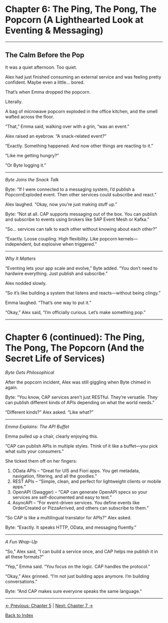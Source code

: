# Chapter 6: The Ping, The Pong, The Popcorn (A Lighthearted Look at Eventing & Messaging)

---

## The Calm Before the Pop

It was a quiet afternoon. Too quiet.

Alex had just finished consuming an external service and was feeling pretty confident. Maybe even a little… bored.

That’s when Emma dropped the popcorn.

Literally.

A bag of microwave popcorn exploded in the office kitchen, and the smell wafted across the floor.

“That,” Emma said, walking over with a grin, “was an event.”

Alex raised an eyebrow. “A snack-related event?”

“Exactly. Something happened. And now other things are reacting to it.”

“Like me getting hungry?”

“Or Byte logging it.”

---

*Byte Joins the Snack Talk*

Byte: “If I were connected to a messaging system, I’d publish a PopcornExploded event. Then other services could subscribe and react.”

Alex laughed. “Okay, now you’re just making stuff up.”

Byte: “Not at all. CAP supports messaging out of the box. You can publish and subscribe to events using brokers like SAP Event Mesh or Kafka.”

“So… services can talk to each other without knowing about each other?”

“Exactly. Loose coupling. High flexibility. Like popcorn kernels—independent, but explosive when triggered.”

---

*Why It Matters*

“Eventing lets your app scale and evolve,” Byte added. “You don’t need to hardwire everything. Just publish and subscribe.”

Alex nodded slowly.

“So it’s like building a system that listens and reacts—without being clingy.”

Emma laughed. “That’s one way to put it.”

“Okay,” Alex said, “I’m officially curious. Let’s make something pop.”

----------

# Chapter 6 (continued): The Ping, The Pong, The Popcorn (And the Secret Life of Services)

*Byte Gets Philosophical*

After the popcorn incident, Alex was still giggling when Byte chimed in again.

Byte: “You know, CAP services aren’t just RESTful. They’re versatile. They can publish different kinds of APIs depending on what the world needs.”

“Different kinds?” Alex asked. “Like what?”

---

*Emma Explains: The API Buffet*

Emma pulled up a chair, clearly enjoying this.

“CAP can publish APIs in multiple styles. Think of it like a buffet—you pick what suits your consumers.”

She ticked them off on her fingers:

1. OData APIs – “Great for UI5 and Fiori apps. You get metadata, navigation, filtering, and all the goodies.”
2. REST APIs – “Simple, clean, and perfect for lightweight clients or mobile apps.”
3. OpenAPI (Swagger) – “CAP can generate OpenAPI specs so your services are self-documented and easy to test.”
4. AsyncAPI – “For event-driven services. You define events like OrderCreated or PizzaArrived, and others can subscribe to them.”

“So CAP is like a multilingual translator for APIs?” Alex asked.

Byte: “Exactly. It speaks HTTP, OData, and messaging fluently.”

---

*A Fun Wrap-Up*

“So,” Alex said, “I can build a service once, and CAP helps me publish it in all these formats?”

“Yep,” Emma said. “You focus on the logic. CAP handles the protocol.”

“Okay,” Alex grinned. “I’m not just building apps anymore. I’m building conversations.”

Byte: “And CAP makes sure everyone speaks the same language.”

---

[← Previous: Chapter 5](Chapter-5.md) | [Next: Chapter 7 →](Chapter-7.md)

[Back to Index](README.md)
